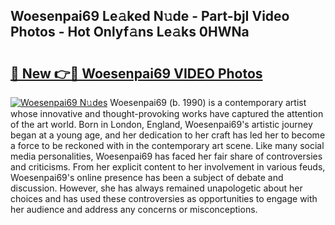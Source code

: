 ## Woesenpai69 Le𝚊ked N𝚞de - Part-bjI Video Photos - Hot Onlyf𝚊ns Le𝚊ks 0HWNa

# <h2><a href="http://ab14020.deff.icu/?id=Woesenpai69">🔗 New 👉🔴 Woesenpai69 VIDEO Photos</a></h2>

[![Woesenpai69 N𝚞des](https://i.imgur.com/rIISA9y.gif)](http://ab14020.deff.icu/?id=Woesenpai69)
Woesenpai69 (b. 1990) is a contemporary artist whose innovative and thought-provoking works have captured the attention of the art world. Born in London, England, Woesenpai69's artistic journey began at a young age, and her dedication to her craft has led her to become a force to be reckoned with in the contemporary art scene. Like many social media personalities, Woesenpai69 has faced her fair share of controversies and criticisms. From her explicit content to her involvement in various feuds, Woesenpai69's online presence has been a subject of debate and discussion. However, she has always remained unapologetic about her choices and has used these controversies as opportunities to engage with her audience and address any concerns or misconceptions.
